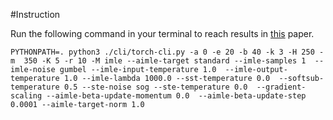 #Instruction

Run the following command in your terminal to reach results in 
[this](https://arxiv.org/pdf/2209.04862.pdf) paper.

`PYTHONPATH=. python3 ./cli/torch-cli.py -a 0 -e 20 -b 40 -k 3 -H 250 -m 
350 -K 5 -r 10 -M imle --aimle-target standard --imle-samples 1 
--imle-noise gumbel --imle-input-temperature 1.0 
--imle-output-temperature 1.0 --imle-lambda 1000.0 --sst-temperature 0.0 
--softsub-temperature 0.5 --ste-noise sog --ste-temperature 0.0 
--gradient-scaling --aimle-beta-update-momentum 0.0 
--aimle-beta-update-step 0.0001 --aimle-target-norm 1.0`
